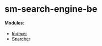 # sm-search-engine-be

#### Modules:

* [Indexer](https://gitlab.com/medbs/search-engine-be/blob/master/indexer/README.md)
* [Searcher](https://github.com/medbs/search-engine-be/blob/master/searcher/README.md)

